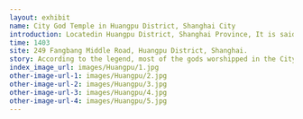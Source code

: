 ```yaml
---
layout: exhibit
name: City God Temple in Huangpu District, Shanghai City
introduction: Locatedin Huangpu District, Shanghai Province, It is said to have been built by Sun Hao, Lord of Wu during the Three Kingdoms, and was converted into a City God Temple during the Yongle period of the Ming Dynasty. The front hall is dedicated to the god Huo Guang, while the main hall is dedicated to City God Qin Yu Bo, and the back hall is a bedchamber.
time: 1403
site: 249 Fangbang Middle Road, Huangpu District, Shanghai.
story: According to the legend, most of the gods worshipped in the City God temples were actually persons in history. There are several categories of people who can become City Gods: the first category is local officials who have a track record and who, after their death, are worshipped by the local people as local City Gods in recognition of their achievements and in the hope that his spirit in heaven will bless the local people. The second type is a national meritorious official who saved the country and the people during his lifetime, and who is worshipped as a god of the city as a token of gratitude. The third category is people who were upright during their lifetime, such as those who were honest and upright officials. After their death, people believe that they will be able to maintain their uprightness in the underworld and protect the local people. The fourth category is those who have done good deeds and become the god of the city. These people usually did a lot of good deeds for the local people during their lifetime, so they worshipped him as the god of the city in order to commemorate him and hope that he could also do good deeds for the people in the underworld. Qin Yubo, a Yuan dynasty politician, literary scholar and calligrapher from Shanghai, was promoted beyond his rank to serve as imperial historian during the Ming Dynasty controlled by emperor Zhu Yuanzhang. Qin Yubo resigned to return to his hometown laterly. Emperor Zhu Yuanzhang found himself lacking in culture and wisdom, so he was determined to promote a high-ranking Yuan court official from the Shanghai region, who could both assist him and satisfy the local people, and ward off the danger of evil spirits. In order to enlist the famous gentry of Jiangnan, he placed Qin Yubo high on a shrine, giving the world much spiritual comfort and support.
index_image_url: images/Huangpu/1.jpg
other-image-url-1: images/Huangpu/2.jpg
other-image-url-2: images/Huangpu/3.jpg
other-image-url-3: images/Huangpu/4.jpg
other-image-url-4: images/Huangpu/5.jpg
---
```

